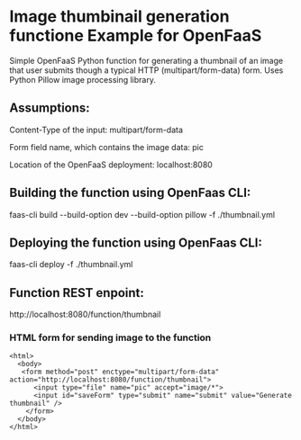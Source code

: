 # Image thumbinail generation functione Example for OpenFaaS 
Simple OpenFaaS Python function for generating a thumbnail of an image that user submits though a typical HTTP (multipart/form-data) form. Uses Python Pillow image processing library. 

## Assumptions:
Content-Type of the input: multipart/form-data

Form field name, which contains the image data: pic

Location of the OpenFaaS deployment: localhost:8080

## Building the function using OpenFaas CLI:
faas-cli build  --build-option dev --build-option pillow -f ./thumbnail.yml

## Deploying the function using OpenFaas CLI:
faas-cli deploy -f ./thumbnail.yml

## Function REST enpoint:
http://localhost:8080/function/thumbnail

### HTML form for sending image to the function
```
<html>
  <body>
   <form method="post" enctype="multipart/form-data" action="http://localhost:8080/function/thumbnail">
      <input type="file" name="pic" accept="image/*">
      <input id="saveForm" type="submit" name="submit" value="Generate thumbnail" />
    </form>	
  </body>
</html>
```
